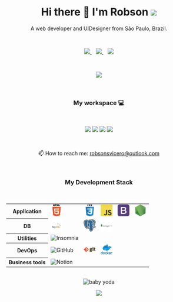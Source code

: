 <h1 align='center'>
  Hi there 👋 I'm Robson <img src="https://emojis.slackmojis.com/emojis/images/1605479290/10677/among_us.png?1605479290" width="30"/>
</h1>

<p align='center'>
  A web developer and UIDesigner from São Paulo, Brazil.
</p><br>


<p align='center'>
  <a href='https://api.whatsapp.com/send?phone=5511945899726&text=Ol%C3%A1!' target='_blank'>
  <img src='https://img.shields.io/badge/WhatsApp-25D366?style=for-the-badge&logo=whatsapp&logoColor=white' />
  </a>&nbsp;&nbsp;
  <a href='https://www.linkedin.com/in/robsonsvicero/'>
  <img src='https://img.shields.io/badge/linkedin-%230077B5.svg?&style=for-the-badge&logo=linkedin&logoColor=white' />
  </a>&nbsp;&nbsp;
  <a href='https://instagram.com/robsonsvicero'>
    <img src='https://img.shields.io/badge/instagram-%23E4405F.svg?&style=for-the-badge&logo=instagram&logoColor=white' />        
  </a>
  </p><br>
  
  <p align='center'>
  <a href="#"><img src="https://github-readme-stats.vercel.app/api?username=robsonsvicero&show_icons=true&count_private=true&theme=dark" width="350"></a>
</p><br>

<h3 align='center'>My workspace 💻</h3><br>

<p align='center'>
  
  <img src="https://img.shields.io/badge/Ubuntu-E95420?style=for-the-badge&logo=ubuntu&logoColor=white" />
  <img src="https://img.shields.io/badge/windows-%230078D6.svg?&style=for-the-badge&logo=windows&logoColor=white" />
  <img src="https://img.shields.io/badge/intel-core%20i5%2005th-%230071C5.svg?&style=for-the-badge&logo=intel&logoColor=white" />
  <img src="https://img.shields.io/badge/RAM-8GB-%230071C5.svg?&style=for-the-badge&logoColor=white" />
</p><br>

<p align='center'>
  📫 How to reach me: <a href='mailto:robsonsvicero@outlook.com'>robsonsvicero@outlook.com</a>
</p><br>

<h3 align='center'>My Development Stack</h3><br>
<div align='center'>
<table>
<tr>
<th>Application</th>
<td><img height="32" src="https://raw.githubusercontent.com/github/explore/80688e429a7d4ef2fca1e82350fe8e3517d3494d/topics/html/html.png" alt="HTML5"/></td>
<td><img height="32" src="https://raw.githubusercontent.com/github/explore/80688e429a7d4ef2fca1e82350fe8e3517d3494d/topics/css/css.png" alt="CSS"/></td>
<td><img height="32" src="https://raw.githubusercontent.com/github/explore/80688e429a7d4ef2fca1e82350fe8e3517d3494d/topics/javascript/javascript.png" alt="Javascript"/></td>
<td><img height="32" src="https://raw.githubusercontent.com/github/explore/80688e429a7d4ef2fca1e82350fe8e3517d3494d/topics/bootstrap/bootstrap.png" alt="Bootstrap"/></td>
<td><img height="32" src="https://raw.githubusercontent.com/github/explore/80688e429a7d4ef2fca1e82350fe8e3517d3494d/topics/nodejs/nodejs.png" alt="Nodejs"/></td>
</tr>

<tr>
<th>DB</th>
<td><img height="32" src="https://raw.githubusercontent.com/github/explore/80688e429a7d4ef2fca1e82350fe8e3517d3494d/topics/mysql/mysql.png" alt="MySQL"/></td>
<td><img height="32" src="https://raw.githubusercontent.com/github/explore/80688e429a7d4ef2fca1e82350fe8e3517d3494d/topics/postgresql/postgresql.png" alt="PostegreSQL"/></td>
<td><img height="32" src="https://raw.githubusercontent.com/github/explore/80688e429a7d4ef2fca1e82350fe8e3517d3494d/topics/mongodb/mongodb.png" alt="MongoDB"/></td>
</tr>

<tr>
<th>Utilities</th>
<td><img height="32" src="https://dashboard.snapcraft.io/site_media/appmedia/2018/04/twitter-card-icon.png" alt="Insomnia"/></td>
</tr>

<tr>
<th>DevOps</th>
<td><img height="32" src="https://cdn3.iconfinder.com/data/icons/inficons/512/github.png" alt="GitHub"/></td>
<td><img height="32" src="https://raw.githubusercontent.com/github/explore/80688e429a7d4ef2fca1e82350fe8e3517d3494d/topics/git/git.png" alt="Git"/></td>
<td><img height="32" src="https://raw.githubusercontent.com/github/explore/80688e429a7d4ef2fca1e82350fe8e3517d3494d/topics/docker/docker.png" alt="Docker"/></td>
<td></td>
</tr>

<tr>
<th>Business tools</th>
<td><img height="32" src="https://cdn.iconscout.com/icon/free/png-512/notion-1693557-1442598.png" alt="Notion"/></td>
</tr>

</table>
</div><br/>

<div align="center">
  <img src="https://media.giphy.com/media/Wn74RUT0vjnoU98Hnt/giphy.gif" alt="baby yoda" />

  <a href="#"><img src="https://badges.pufler.dev/visits/robsonsvicero/robsonsvicero"></a>
</div><br>

